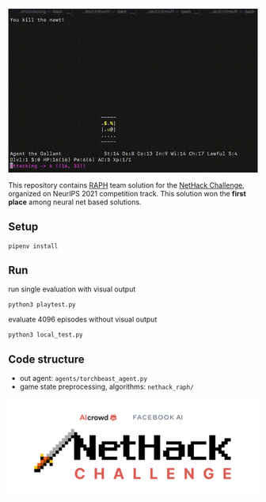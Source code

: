 <p align="center">
  <img src="img/nethack_eval.gif" />
</p>

This repository contains [RAPH](https://www.aicrowd.com/challenges/neurips-2021-the-nethack-challenge/teams/raph) team solution for the [NetHack Challenge](https://nethackchallenge.com/), organized on NeurIPS 2021 competition track. This solution won the **first place** among neural net based solutions.

## Setup
```
pipenv install
```

## Run

run single evaluation with visual output
```
python3 playtest.py
```

evaluate 4096 episodes without visual output
```
python3 local_test.py
```

## Code structure

- out agent: ```agents/torchbeast_agent.py```  
- game state preprocessing, algorithms: ```nethack_raph/``` 

![Nethack Banner](img/nethack-challenge.jpeg)
